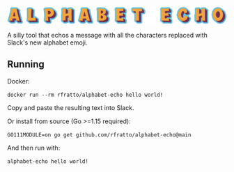 <p align="center"><img src="alphabet-echo.png" alt="Alphabet Echo"></p>

A silly tool that echos a message with all the characters replaced with Slack's
new alphabet emoji.

## Running 

Docker: 

```
docker run --rm rfratto/alphabet-echo hello world!
```

Copy and paste the resulting text into Slack.

Or install from source (Go >=1.15 required):

```
GO111MODULE=on go get github.com/rfratto/alphabet-echo@main
```

And then run with:

```
alphabet-echo hello world!
```
